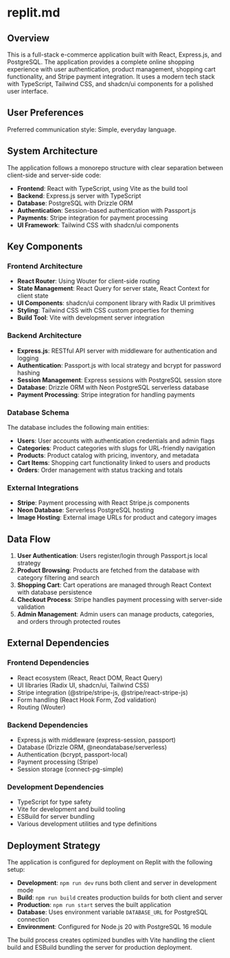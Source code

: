 # replit.md

## Overview

This is a full-stack e-commerce application built with React, Express.js, and PostgreSQL. The application provides a complete online shopping experience with user authentication, product management, shopping cart functionality, and Stripe payment integration. It uses a modern tech stack with TypeScript, Tailwind CSS, and shadcn/ui components for a polished user interface.

## User Preferences

Preferred communication style: Simple, everyday language.

## System Architecture

The application follows a monorepo structure with clear separation between client-side and server-side code:

- **Frontend**: React with TypeScript, using Vite as the build tool
- **Backend**: Express.js server with TypeScript
- **Database**: PostgreSQL with Drizzle ORM
- **Authentication**: Session-based authentication with Passport.js
- **Payments**: Stripe integration for payment processing
- **UI Framework**: Tailwind CSS with shadcn/ui components

## Key Components

### Frontend Architecture
- **React Router**: Using Wouter for client-side routing
- **State Management**: React Query for server state, React Context for client state
- **UI Components**: shadcn/ui component library with Radix UI primitives
- **Styling**: Tailwind CSS with CSS custom properties for theming
- **Build Tool**: Vite with development server integration

### Backend Architecture
- **Express.js**: RESTful API server with middleware for authentication and logging
- **Authentication**: Passport.js with local strategy and bcrypt for password hashing
- **Session Management**: Express sessions with PostgreSQL session store
- **Database**: Drizzle ORM with Neon PostgreSQL serverless database
- **Payment Processing**: Stripe integration for handling payments

### Database Schema
The database includes the following main entities:
- **Users**: User accounts with authentication credentials and admin flags
- **Categories**: Product categories with slugs for URL-friendly navigation
- **Products**: Product catalog with pricing, inventory, and metadata
- **Cart Items**: Shopping cart functionality linked to users and products
- **Orders**: Order management with status tracking and totals

### External Integrations
- **Stripe**: Payment processing with React Stripe.js components
- **Neon Database**: Serverless PostgreSQL hosting
- **Image Hosting**: External image URLs for product and category images

## Data Flow

1. **User Authentication**: Users register/login through Passport.js local strategy
2. **Product Browsing**: Products are fetched from the database with category filtering and search
3. **Shopping Cart**: Cart operations are managed through React Context with database persistence
4. **Checkout Process**: Stripe handles payment processing with server-side validation
5. **Admin Management**: Admin users can manage products, categories, and orders through protected routes

## External Dependencies

### Frontend Dependencies
- React ecosystem (React, React DOM, React Query)
- UI libraries (Radix UI, shadcn/ui, Tailwind CSS)
- Stripe integration (@stripe/stripe-js, @stripe/react-stripe-js)
- Form handling (React Hook Form, Zod validation)
- Routing (Wouter)

### Backend Dependencies
- Express.js with middleware (express-session, passport)
- Database (Drizzle ORM, @neondatabase/serverless)
- Authentication (bcrypt, passport-local)
- Payment processing (Stripe)
- Session storage (connect-pg-simple)

### Development Dependencies
- TypeScript for type safety
- Vite for development and build tooling
- ESBuild for server bundling
- Various development utilities and type definitions

## Deployment Strategy

The application is configured for deployment on Replit with the following setup:

- **Development**: `npm run dev` runs both client and server in development mode
- **Build**: `npm run build` creates production builds for both client and server
- **Production**: `npm run start` serves the built application
- **Database**: Uses environment variable `DATABASE_URL` for PostgreSQL connection
- **Environment**: Configured for Node.js 20 with PostgreSQL 16 module

The build process creates optimized bundles with Vite handling the client build and ESBuild bundling the server for production deployment.